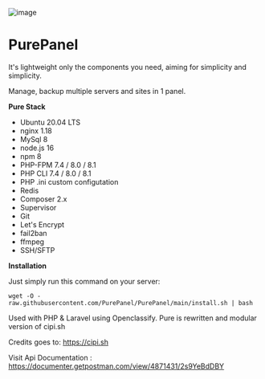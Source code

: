 
![image](https://github.com/PurePanel/PurePanel/assets/219454/3280aec8-3ec6-4ac3-bc40-7a324c5159d5)

# PurePanel

It's lightweight only the components you need, aiming for simplicity and simplicity.

Manage, backup multiple servers and sites in 1 panel.  

**Pure Stack**
 - Ubuntu 20.04 LTS    
 - nginx	1.18    
 - MySql	8
 - node.js	16
 - npm	8
 - PHP-FPM	7.4 / 8.0 / 8.1
 - PHP CLI	7.4 / 8.0 / 8.1
 - PHP .ini custom configutation
 - Redis
 - Composer	2.x 
 - Supervisor	
 -  Git	
 -  Let's Encrypt	
 - fail2ban	
 -  ffmpeg	
 -  SSH/SFTP

**Installation**

Just simply run this command on your server:

`wget -O - raw.githubusercontent.com/PurePanel/PurePanel/main/install.sh | bash` 

Used with PHP & Laravel using Openclassify. 
Pure is rewritten and modular version of cipi.sh

Credits goes to: https://cipi.sh


Visit Api Documentation : https://documenter.getpostman.com/view/4871431/2s9YeBdDBY